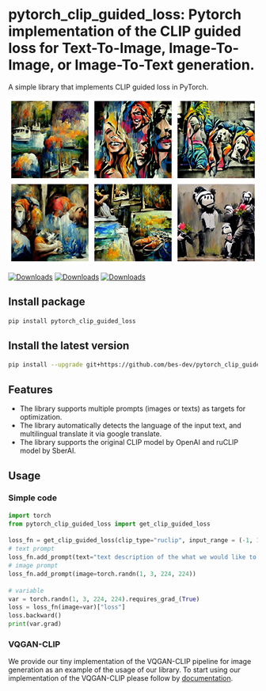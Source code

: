 # pytorch_clip_guided_loss: Pytorch implementation of the CLIP guided loss for Text-To-Image, Image-To-Image, or Image-To-Text generation.

A simple library that implements CLIP guided loss in PyTorch.

<p align="center">
  <img src="resources/preview.png"/>
</p>

[![Downloads](https://pepy.tech/badge/pytorch_clip_guided_loss)](https://pepy.tech/project/pytorch_clip_guided_loss)
[![Downloads](https://pepy.tech/badge/pytorch_clip_guided_loss/month)](https://pepy.tech/project/pytorch_clip_guided_loss)
[![Downloads](https://pepy.tech/badge/pytorch_clip_guided_loss/week)](https://pepy.tech/project/pytorch_clip_guided_loss)


## Install package

```bash
pip install pytorch_clip_guided_loss
```

## Install the latest version

```bash
pip install --upgrade git+https://github.com/bes-dev/pytorch_clip_guided_loss.git
```

## Features
- The library supports multiple prompts (images or texts) as targets for optimization.
- The library automatically detects the language of the input text, and multilingual translate it via google translate.
- The library supports the original CLIP model by OpenAI and ruCLIP model by SberAI.

## Usage

### Simple code

```python
import torch
from pytorch_clip_guided_loss import get_clip_guided_loss

loss_fn = get_clip_guided_loss(clip_type="ruclip", input_range = (-1, 1)).eval().requires_grad_(False)
# text prompt
loss_fn.add_prompt(text="text description of the what we would like to generate")
# image prompt
loss_fn.add_prompt(image=torch.randn(1, 3, 224, 224))

# variable
var = torch.randn(1, 3, 224, 224).requires_grad_(True)
loss = loss_fn(image=var)["loss"]
loss.backward()
print(var.grad)
```

### VQGAN-CLIP

We provide our tiny implementation of the VQGAN-CLIP pipeline for image generation as an example of the usage of our library.
To start using our implementation of the VQGAN-CLIP please follow by [documentation](examples/vqgan_clip).